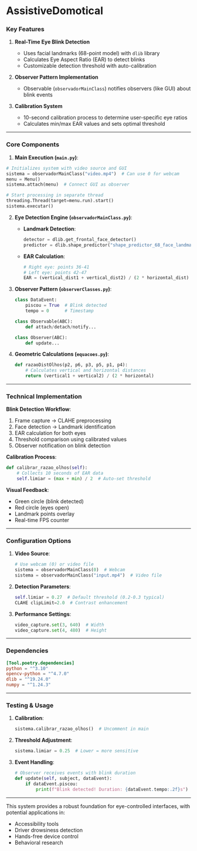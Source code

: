 # AssistiveDomotical

### Key Features

1. **Real-Time Eye Blink Detection**
   - Uses facial landmarks (68-point model) with `dlib` library
   - Calculates Eye Aspect Ratio (EAR) to detect blinks
   - Customizable detection threshold with auto-calibration

2. **Observer Pattern Implementation** 
   - Observable (`observadorMainClass`) notifies observers (like GUI) about blink events

3. **Calibration System** 
   - 10-second calibration process to determine user-specific eye ratios
   - Calculates min/max EAR values and sets optimal threshold

---

### Core Components

1. **Main Execution (`main.py`)**:
```python
# Initializes system with video source and GUI
sistema = observadorMainClass("video.mp4")  # Can use 0 for webcam
menu = Menu()
sistema.attach(menu)  # Connect GUI as observer

# Start processing in separate thread
threading.Thread(target=menu.run).start()  
sistema.executar()
```

2. **Eye Detection Engine (`observadorMainClass.py`)**:
   - **Landmark Detection**:
     ```python
     detector = dlib.get_frontal_face_detector()
     predictor = dlib.shape_predictor("shape_predictor_68_face_landmarks.dat")
     ```
   - **EAR Calculation**:
     ```python
     # Right eye: points 36-41
     # Left eye: points 42-47
     EAR = (vertical_dist1 + vertical_dist2) / (2 * horizontal_dist)
     ```

3. **Observer Pattern (`observerClasses.py`)**:
   ```python
   class DataEvent:
       piscou = True  # Blink detected
       tempo = 0      # Timestamp

   class Observable(ABC):
       def attach/detach/notify...

   class Observer(ABC):
       def update...
   ```

4. **Geometric Calculations (`equacoes.py`)**:
   ```python
   def razaoDistOlhos(p2, p6, p3, p5, p1, p4):
       # Calculates vertical and horizontal distances
       return (vertical1 + vertical2) / (2 * horizontal)
   ```

---

### Technical Implementation

**Blink Detection Workflow**:
1. Frame capture → CLAHE preprocessing
2. Face detection → Landmark identification
3. EAR calculation for both eyes
4. Threshold comparison using calibrated values
5. Observer notification on blink detection

**Calibration Process**:
```python
def calibrar_razao_olhos(self):
    # Collects 10 seconds of EAR data
    self.limiar = (max + min) / 2  # Auto-set threshold
```

**Visual Feedback**:
- Green circle (blink detected)
- Red circle (eyes open)
- Landmark points overlay
- Real-time FPS counter

---

### Configuration Options

1. **Video Source**:
   ```python
   # Use webcam (0) or video file
   sistema = observadorMainClass(0)  # Webcam
   sistema = observadorMainClass("input.mp4")  # Video file
   ```

2. **Detection Parameters**:
   ```python
   self.limiar = 0.27  # Default threshold (0.2-0.3 typical)
   CLAHE clipLimit=2.0  # Contrast enhancement
   ```

3. **Performance Settings**:
   ```python
   video_capture.set(3, 640)  # Width
   video_capture.set(4, 480)  # Height
   ```

---

### Dependencies

```toml
[Tool.poetry.dependencies]
python = "^3.10"
opencv-python = "^4.7.0"
dlib = "^19.24.0"
numpy = "^1.24.3"
```

---

### Testing & Usage

1. **Calibration**:
   ```python
   sistema.calibrar_razao_olhos()  # Uncomment in main
   ```

2. **Threshold Adjustment**:
   ```python
   sistema.limiar = 0.25  # Lower = more sensitive
   ```

3. **Event Handling**:
   ```python
   # Observer receives events with blink duration
   def update(self, subject, dataEvent):
       if dataEvent.piscou:
           print(f"Blink detected! Duration: {dataEvent.tempo:.2f}s")
   ```

---

This system provides a robust foundation for eye-controlled interfaces, with potential applications in:
- Accessibility tools
- Driver drowsiness detection
- Hands-free device control
- Behavioral research
